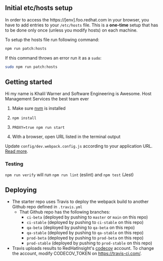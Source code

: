 ## Initial etc/hosts setup

In order to access the https://[env].foo.redhat.com in your browser, you have to add entries to your `/etc/hosts` file. This is a **one-time** setup that has to be done only once (unless you modify hosts) on each machine.

To setup the hosts file run following command:

```bash
npm run patch:hosts
```

If this command throws an error run it as a `sudo`:

```bash
sudo npm run patch:hosts
```

## Getting started
Hi my name is Khalil Warner and Software Engineering is Awesome.
Host Management Services the best team ever

1. Make sure [nvm](https://github.com/nvm-sh/nvm) is installed

2. `npm install`

3. `PROXY=true npm run start`

4.  With a browser, open URL listed in the terminal output

 

Update `config/dev.webpack.config.js` according to your application URL. [Read more](https://github.com/RedHatInsights/frontend-components/tree/master/packages/config#useproxy).

### Testing

`npm run verify` will run `npm run lint` (eslint) and `npm test` (Jest)

## Deploying

- The starter repo uses Travis to deploy the webpack build to another Github repo defined in `.travis.yml`
  - That Github repo has the following branches:
    - `ci-beta` (deployed by pushing to `master` or `main` on this repo)
    - `ci-stable` (deployed by pushing to `ci-stable` on this repo)
    - `qa-beta` (deployed by pushing to `qa-beta` on this repo)
    - `qa-stable` (deployed by pushing to `qa-stable` on this repo)
    - `prod-beta` (deployed by pushing to `prod-beta` on this repo)
    - `prod-stable` (deployed by pushing to `prod-stable` on this repo)
- Travis uploads results to RedHatInsight's [codecov](https://codecov.io) account. To change the account, modify CODECOV_TOKEN on https://travis-ci.com/.
